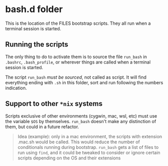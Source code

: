# bash.d folder

This is the location of the FILES bootstrap scripts. They
all run when a terminal session is started.

## Running the scripts

The only thing to do to activate them is to source the
file `run_bash` in `.bashrc`, `.bash_profile`, or wherever
things are called when a terminal session is started.

The script `run_bash` *must be sourced*, not called as
script. It will find everything ending with `.sh` in this 
folder, sort and run following the numbers indication.

## Support to other `*nix` systems

Scripts exclusive of other environments (cygwin, mac, wsl, etc)
must use the variable `$OS` by themselves. `run_bash`
doesn't make any distinction of them, but could in a future
refactor.

> Idea (example): only in a mac environment, the scripts with extension
> .mac.sh would be called. This would reduce the number of
> conditionals running during bootstrap. `run_bash` gets a list
> of files to run using `find`, and it could be tweaked to
> consider or ignore certain scripts depending on the OS and
> their extensions
